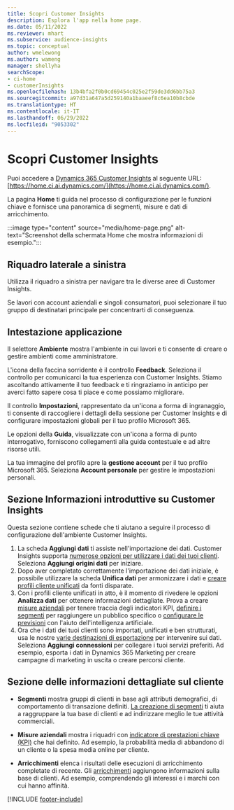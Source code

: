 ```yaml
---
title: Scopri Customer Insights
description: Esplora l'app nella home page.
ms.date: 05/11/2022
ms.reviewer: mhart
ms.subservice: audience-insights
ms.topic: conceptual
author: wmelewong
ms.author: wameng
manager: shellyha
searchScope:
- ci-home
- customerInsights
ms.openlocfilehash: 13b4bfa2f0b0cd69454c025e2f59de3dd6bb75a3
ms.sourcegitcommit: a97d31a647a5d259140a1baaeef8c6ea10b8cbde
ms.translationtype: HT
ms.contentlocale: it-IT
ms.lasthandoff: 06/29/2022
ms.locfileid: "9053302"
---
```

# <a name="explore-customer-insights"></a>Scopri Customer Insights

Puoi accedere a [Dynamics 365 Customer Insights](https://home.ci.ai.dynamics.com/) al seguente URL: [https://home.ci.ai.dynamics.com/](https://home.ci.ai.dynamics.com/).

La pagina **Home** ti guida nel processo di configurazione per le funzioni chiave e fornisce una panoramica di segmenti, misure e dati di arricchimento.

:::image type="content" source="media/home-page.png" alt-text="Screenshot della schermata Home che mostra informazioni di esempio.":::

## <a name="left-side-pane"></a>Riquadro laterale a sinistra

Utilizza il riquadro a sinistra per navigare tra le diverse aree di Customer Insights.

Se lavori con account aziendali e singoli consumatori, puoi selezionare il tuo gruppo di destinatari principale per concentrarti di conseguenza.

## <a name="application-header"></a>Intestazione applicazione

Il selettore **Ambiente** mostra l'ambiente in cui lavori e ti consente di creare o gestire ambienti come amministratore.

L'icona della faccina sorridente è il controllo **Feedback**. Seleziona il controllo per comunicarci la tua esperienza con Customer Insights. Stiamo ascoltando attivamente il tuo feedback e ti ringraziamo in anticipo per averci fatto sapere cosa ti piace e come possiamo migliorare.

Il controllo **Impostazioni**, rappresentato da un'icona a forma di ingranaggio, ti consente di raccogliere i dettagli della sessione per Customer Insights e di configurare impostazioni globali per il tuo profilo Microsoft 365.

Le opzioni della **Guida**, visualizzate con un'icona a forma di punto interrogativo, forniscono collegamenti alla guida contestuale e ad altre risorse utili.

La tua immagine del profilo apre la **gestione account** per il tuo profilo Microsoft 365. Seleziona **Account personale** per gestire le impostazioni personali.

## <a name="getting-started-with-customer-insights-section"></a>Sezione Informazioni introduttive su Customer Insights

Questa sezione contiene schede che ti aiutano a seguire il processo di configurazione dell'ambiente Customer Insights.

1. La scheda **Aggiungi dati** ti assiste nell'importazione dei dati. Customer Insights supporta [numerose opzioni per utilizzare i dati dei tuoi clienti](data-sources.md). Seleziona **Aggiungi origini dati** per iniziare.
1. Dopo aver completato correttamente l'importazione dei dati iniziale, è possibile utilizzare la scheda **Unifica dati** per armonizzare i dati e [creare profili cliente unificati](data-unification.md) da fonti disparate. 
1. Con i profili cliente unificati in atto, è il momento di rivedere le opzioni **Analizza dati** per ottenere informazioni dettagliate. Prova a creare [misure aziendali](measures.md) per tenere traccia degli indicatori KPI, [definire i segmenti](segments.md) per raggiungere un pubblico specifico o [configurare le previsioni](predictions-overview.md) con l'aiuto dell'intelligenza artificiale.
1. Ora che i dati dei tuoi clienti sono importati, unificati e ben strutturati, usa le nostre [varie destinazioni di esportazione](export-destinations.md) per intervenire sui dati. Seleziona **Aggiungi connessioni** per collegare i tuoi servizi preferiti. Ad esempio, esporta i dati in Dynamics 365 Marketing per creare campagne di marketing in uscita o creare percorsi cliente. 

## <a name="your-customer-insights-section"></a>Sezione delle informazioni dettagliate sul cliente

- **Segmenti** mostra gruppi di clienti in base agli attributi demografici, di comportamento di transazione definiti. [La creazione di segmenti](segments.md) ti aiuta a raggruppare la tua base di clienti e ad indirizzare meglio le tue attività commerciali.

- **Misure aziendali** mostra i riquadri con [indicatore di prestazioni chiave (KPI)](measures.md) che hai definito. Ad esempio, la probabilità media di abbandono di un cliente o la spesa media online per cliente.

- **Arricchimenti** elenca i risultati delle esecuzioni di arricchimento completate di recente. Gli [arricchimenti](enrichment-hub.md) aggiungono informazioni sulla base di clienti. Ad esempio, comprendendo gli interessi e i marchi con cui hanno affinità.


[!INCLUDE [footer-include](includes/footer-banner.md)]
